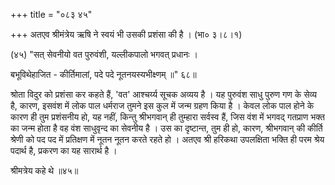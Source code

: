+++
title = "०८३ ४५"

+++
अतएव श्रीमंत्रेय ऋषि ने स्वयं भी उसकी प्रशंसा की है । (भा० ३।८।१) 

(४५) "सत् सेवनीयो वत पुरुवंशी, यल्लीकपालो भगवत् प्रधानः । 

बभूविथेहाजित - कीर्तिमालां, पदे पदे नूतनयस्यभीक्ष्णम् ॥" ६८॥ 

श्रोता विदुर को प्रशंसा कर कहते हैं, 'वत' आश्चर्य्य सूचक अव्यय है । यह पुरुवंश साधु पुरुण गण के सेव्य है, कारण, इसवंश में लोक पाल धर्मराज तुमने इस कुल में जन्म ग्रहण किया है । केवल लोक पाल होने के कारण ही तुम प्रशंसनीय हो, यह नहीं, किन्तु श्रीभगवान् ही तुम्हारा सर्वस्व हैं, जिस वंश में भगवद् गतप्राण भक्त का जन्म होता है वह वंश साधुवृन्द का सेवनीय है । उस का दृष्टान्त, तुम ही हो, कारण, श्रीभगवान् की कीर्ति श्रेणी को पद पद में प्रतिक्षण में नूतन नूतन करते रहते हो । अतएव श्री हरिकथा उपलक्षिता भक्ति ही परम श्रेय पदार्थ है, प्रकरण का यह सारार्थ है । 

श्रीमत्रेय कहे थे ॥४५॥ 

